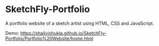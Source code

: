 # SketchFly-Portfolio
 A portfolio website of a sketch artist using HTML, CSS and JavaScript.


Demo: 
https://shailvishukla.github.io/SketchFly-Portfolio/Portfolio%20Website/home.html
